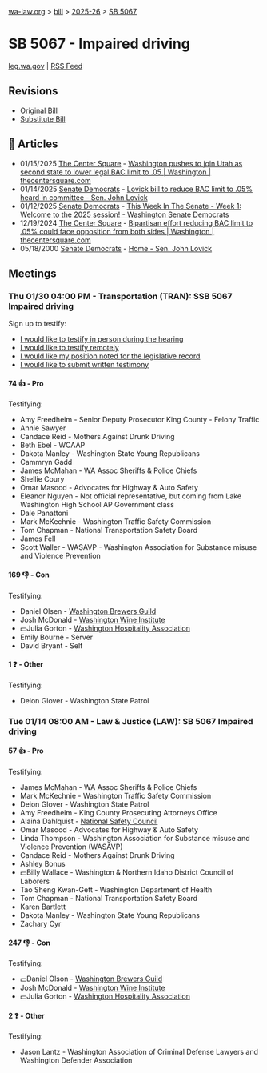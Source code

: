[wa-law.org](/) > [bill](/bill/) > [2025-26](/bill/2025-26/) > [SB 5067](/bill/2025-26/sb/5067/)

# SB 5067 - Impaired driving
[leg.wa.gov](https://app.leg.wa.gov/billsummary?BillNumber=5067&Year=2025&Initiative=false) | [RSS Feed](./rss.xml)

## Revisions
* [Original Bill](1/)
* [Substitute Bill](S/)

## 📰 Articles
* 01/15/2025 [The Center Square](/org/the_center_square/) - [Washington pushes to join Utah as second state to lower legal BAC limit to .05 | Washington | thecentersquare.com](https://www.thecentersquare.com/washington/article_89c3ddcc-d37a-11ef-bd43-1be55febbc3b.html#:~:text=Senate%20Bill%205067)
* 01/14/2025 [Senate Democrats](/org/senate_democrats/) - [Lovick bill to reduce BAC limit to .05% heard in committee - Sen. John Lovick](https://senatedemocrats.wa.gov/lovick/2025/01/14/lovick-bill-to-reduce-bac-limit-to-05-heard-in-committee/#:~:text=Senate%20Bill%205067)
* 01/12/2025 [Senate Democrats](/org/senate_democrats/) - [This Week In The Senate - Week 1: Welcome to the 2025 session! - Washington Senate Democrats](https://senatedemocrats.wa.gov/blog/2025/01/12/this-week-in-the-senate-week-1-welcome-to-the-2025-session/#:~:text=Senate%20Bill%205067)
* 12/19/2024 [The Center Square](/org/the_center_square/) - [Bipartisan effort reducing BAC limit to .05% could face opposition from both sides | Washington | thecentersquare.com](https://www.thecentersquare.com/washington/article_5743f656-be4f-11ef-8e62-f748d7706995.html#:~:text=Senate%20Bill%205067)
* 05/18/2000 [Senate Democrats](/org/senate_democrats/) - [Home - Sen. John Lovick](https://senatedemocrats.wa.gov/lovick/#:~:text=Senate%20Bill%205067)

## Meetings
### Thu 01/30 04:00 PM - Transportation (TRAN): SSB 5067 Impaired driving
Sign up to testify:
* [I would like to testify in person during the hearing](https://app.leg.wa.gov/csi/Testifier/Add?chamber=House&mId=32532&aId=162361&caId=25196&tId=1)
* [I would like to testify remotely](https://app.leg.wa.gov/csi/Testifier/Add?chamber=House&mId=32532&aId=162361&caId=25196&tId=2)
* [I would like my position noted for the legislative record](https://app.leg.wa.gov/csi/Testifier/Add?chamber=House&mId=32532&aId=162361&caId=25196&tId=3)
* [I would like to submit written testimony](https://app.leg.wa.gov/csi/Testifier/Add?chamber=House&mId=32532&aId=162361&caId=25196&tId=4)

#### 74 👍 - Pro
Testifying:
* Amy Freedheim - Senior Deputy Prosecutor King County - Felony Traffic
* Annie Sawyer
* Candace Reid - Mothers Against Drunk Driving
* Beth Ebel - WCAAP
* Dakota Manley - Washington State Young Republicans
* Cammryn Gadd
* James McMahan - WA Assoc Sheriffs & Police Chiefs
* Shellie Coury
* Omar Masood - Advocates for Highway & Auto Safety
* Eleanor Nguyen - Not official representative, but coming from Lake Washington High School AP Government class
* Dale Panattoni
* Mark McKechnie - Washington Traffic Safety Commission
* Tom Chapman - National Transportation Safety Board
* James Fell
* Scott Waller - WASAVP - Washington Association for Substance misuse and Violence Prevention

#### 169 👎 - Con
Testifying:
* Daniel Olsen - [Washington Brewers Guild](/org/washington_brewers_guild/)
* Josh McDonald - [Washington Wine Institute](/org/washington_wine_institute/)
* 💵Julia Gorton - [Washington Hospitality Association](/org/washington_hospitality_association/)
* Emily Bourne - Server
* David Bryant - Self

#### 1 ❓ - Other
Testifying:
* Deion Glover - Washington State Patrol

### Tue 01/14 08:00 AM - Law & Justice (LAW): SB 5067 Impaired driving
#### 57 👍 - Pro
Testifying:
* James McMahan - WA Assoc Sheriffs & Police Chiefs
* Mark McKechnie - Washington Traffic Safety Commission
* Deion Glover - Washington State Patrol
* Amy Freedheim - King County Prosecuting Attorneys Office
* Alaina Dahlquist - [National Safety Council](/org/national_safety_council/)
* Omar Masood - Advocates for Highway & Auto Safety
* Linda Thompson - Washington Association for Substance misuse and Violence Prevention (WASAVP)
* Candace Reid - Mothers Against Drunk Driving
* Ashley Bonus
* 💵Billy Wallace - Washington & Northern Idaho District Council of Laborers
* Tao Sheng Kwan-Gett - Washington Department of Health
* Tom Chapman - National Transportation Safety Board
* Karen Bartlett
* Dakota Manley - Washington State Young Republicans
* Zachary Cyr

#### 247 👎 - Con
Testifying:
* 💵Daniel Olson - [Washington Brewers Guild](/org/washington_brewers_guild/)
* Josh McDonald - [Washington Wine Institute](/org/washington_wine_institute/)
* 💵Julia Gorton - [Washington Hospitality Association](/org/washington_hospitality_association/)

#### 2 ❓ - Other
Testifying:
* Jason Lantz - Washington Association of Criminal Defense Lawyers and Washington Defender Association
